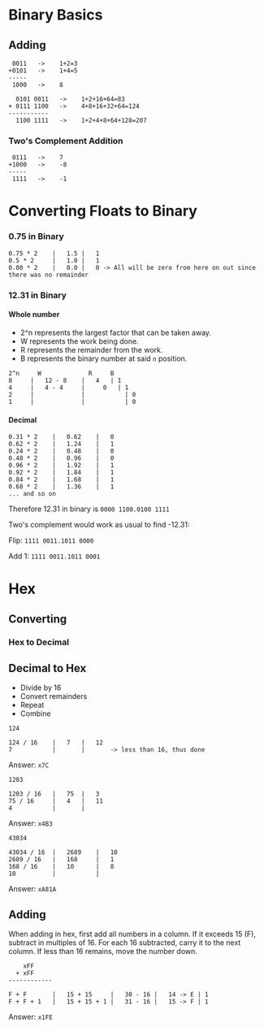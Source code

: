 # Binary Basics

## Adding

```
 0011   ->    1+2=3
+0101   ->    1+4=5
-----
 1000   ->    8
```

```
  0101 0011   ->    1+2+16+64=83
+ 0111 1100   ->    4+8+16+32+64=124
-----------
  1100 1111   ->    1+2+4+8+64+128=207
```

### Two's Complement Addition

```
 0111   ->    7
+1000   ->    -8
-----
 1111   ->    -1
```
# Converting Floats to Binary

### 0.75 in Binary

```
0.75 * 2	|	1.5	|	1
0.5 * 2		|	1.0	|	1
0.00 * 2	|	0.0	|	0 -> All will be zero from here on out since there was no remainder
```

### 12.31 in Binary

#### Whole number

- 2^n represents the largest factor that can be taken away.
- W represents the work being done.
- R represents the remainder from the work.
- B represents the binary number at said `n` position.
```
2^n     W             R     B
8	  |	  12 - 8    |   4   | 1
4	  |	  4 - 4	    |	  0	  | 1
2	  |	  	        |		    | 0
1	  |	  	        |		    | 0
```

#### Decimal

```
0.31 * 2	|	0.62	|	0
0.62 * 2	|	1.24	|	1
0.24 * 2	|	0.48	|	0
0.48 * 2	|	0.96	|	0
0.96 * 2	|	1.92	|	1
0.92 * 2	|	1.84	|	1
0.84 * 2	|	1.68	|	1
0.68 * 2	|	1.36	|	1
... and so on
```

Therefore 12.31 in binary is
`0000 1100.0100 1111`

Two's complement would work as usual to find -12.31:

Flip: `1111 0011.1011 0000`

Add 1: `1111 0011.1011 0001`

# Hex

## Converting

### Hex to Decimal

## Decimal to Hex

- Divide by 16
- Convert remainders
- Repeat
- Combine

```
124

124 / 16    |   7   |   12
7           |       |       -> less than 16, thus done
```
Answer: `x7C`

```
1203

1203 / 16   |   75  |   3
75 / 16     |   4   |   11
4           |       |
```
Answer: `x4B3`

```
43034

43034 / 16  |   2689    |   10
2689 / 16   |   168     |   1
168 / 16    |   10      |   8
10          |           |
```
Answer: `xA81A`

## Adding

When adding in hex, first add all numbers in a column. If it exceeds 15 (F), subtract in multiples of 16. For each 16 subtracted, carry it to the next column. If less than 16 remains, move the number down.

```
    xFF
  + xFF
------------
```

```
F + F       |   15 + 15     |   30 - 16 |   14 -> E | 1
F + F + 1   |   15 + 15 + 1 |   31 - 16 |   15 -> F | 1
```
Answer: `x1FE`
